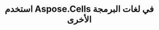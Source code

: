 ﻿---
title: استخدم Aspose.Cells في لغات البرمجة الأخرى
type: docs
weight: 40
url: /ar/java/utilize-aspose-cells-in-other-programming-languages/
---
